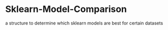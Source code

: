 # Sklearn-Model-Comparison
a structure to determine which sklearn models are best for certain datasets
